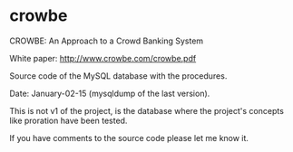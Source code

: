 # crowbe
CROWBE: An Approach to a Crowd Banking System

White paper: http://www.crowbe.com/crowbe.pdf

Source code of the MySQL database with the procedures.

Date: January-02-15 (mysqldump of the last version).

This is not v1 of the project, is the database where the project's concepts like proration have been tested.

If you have comments to the source code please let me know it.
